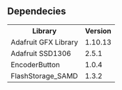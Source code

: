 <h2>Dependecies</h2>
<table>
	<tr>
		<th>Library</th>
		<th>Version</th>		
	</tr>
	<tr>
		<td>Adafruit GFX Library</td>
		<td>1.10.13</td>
	</tr>
	<tr>
		<td>Adafruit SSD1306</td>
		<td>2.5.1</td>
	</tr>
	<tr>
		<td>EncoderButton</td>
		<td>1.0.4</td>
	</tr>
	<tr>
		<td>FlashStorage_SAMD</td>
		<td>1.3.2</td>
	</tr>
</table>